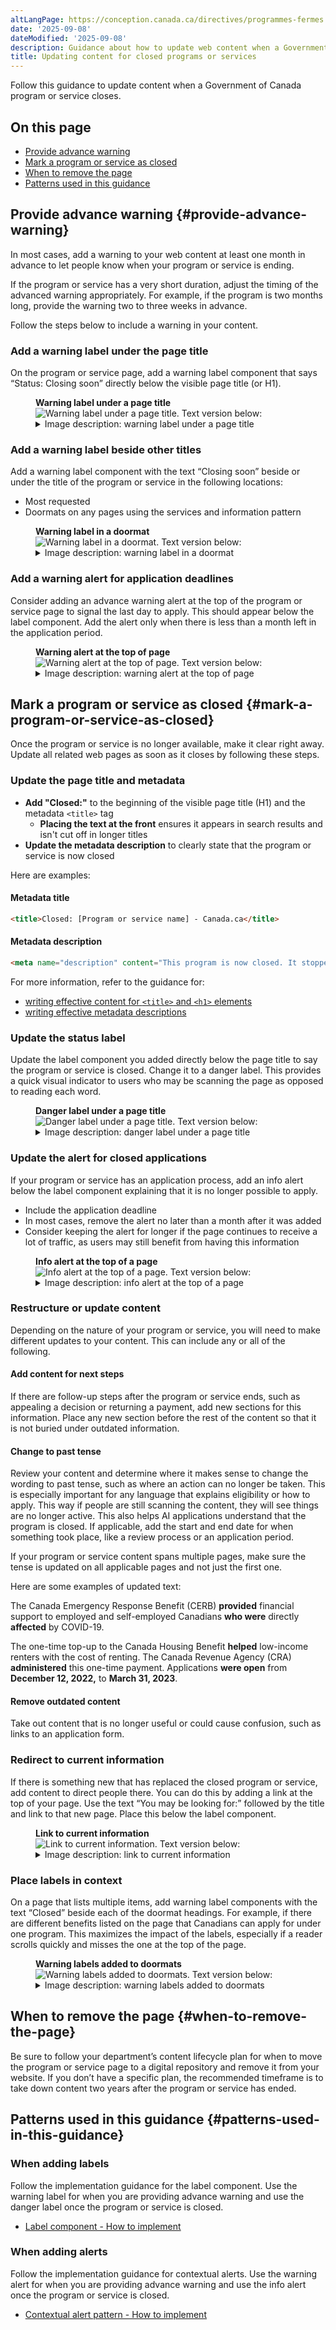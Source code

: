 ```yaml
---
altLangPage: https://conception.canada.ca/directives/programmes-fermes.html
date: '2025-09-08'
dateModified: '2025-09-08'
description: Guidance about how to update web content when a Government of Canada program or service closes.
title: Updating content for closed programs or services
---
```

<span class="wb-prettify all-pre"></span>
Follow this guidance to update content when a Government of Canada program or service closes.

## On this page

* [Provide advance warning](#provide-advance-warning)
* [Mark a program or service as closed](#mark-a-program-or-service-as-closed)
* [When to remove the page](#when-to-remove-the-page)
* [Patterns used in this guidance](#patterns-used-in-this-guidance)

## Provide advance warning {#provide-advance-warning}

In most cases, add a warning to your web content at least one month in advance to let people know when your program or service is ending.

If the program or service has a very short duration, adjust the timing of the advanced warning appropriately. For example, if the program is two months long, provide the warning two to three weeks in advance.

Follow the steps below to include a warning in your content.

### Add a warning label under the page title

On the program or service page, add a warning label component that says “Status: Closing soon” directly below the visible page title (or H1).

<div class="pattern-demo mrgn-tp-md mrgn-bttm-md">
  <figure class="mrgn-tp-md mrgn-bttm-lg">
    <figcaption><b>Warning label under a page title</b></figcaption>
    <img src="./images/closed-programs-image1.png" class="img-responsive" alt="Warning label under a page title. Text version below:">
    <details>
      <summary class="wb-toggle" data-toggle="{ &quot;print&quot;: &quot;on&quot; }">Image description: warning label under a page title</summary>
      <p>This warning label was added directly below the title of a program page. The label reads:</p>
      <p>Status: Closing soon</p>
    </details>
  </figure>
</div>

### Add a warning label beside other titles

Add a warning label component with the text “Closing soon” beside or under the title of the program or service in the following locations:

* Most requested
* Doormats on any pages using the services and information pattern

<div class="pattern-demo mrgn-tp-md mrgn-bttm-md">
  <figure class="mrgn-tp-md mrgn-bttm-lg">
    <figcaption><b>Warning label in a doormat</b></figcaption>
    <img src="./images/closed-programs-image2.png" class="img-responsive" alt="Warning label in a doormat. Text version below:" />
    <details>
      <summary class="wb-toggle" data-toggle="{&quot;print&quot;:&quot;on&quot;}">Image description: warning label in a doormat</summary>
      <p>Three doormats are displayed across three columns in the services and information section of a page. A warning label that says “Closing soon” appears beside the heading of one of the benefit doormats.</p>
    </details>
  </figure>
</div>

### Add a warning alert for application deadlines

Consider adding an advance warning alert at the top of the program or service page to signal the last day to apply. This should appear below the label component. Add the alert only when there is less than a month left in the application period.

<div class="pattern-demo mrgn-tp-md mrgn-bttm-md">
  <figure class="mrgn-tp-md mrgn-bttm-lg">
    <figcaption><b>Warning alert at the top of page</b></figcaption>
    <img src="./images/closed-programs-image3.png" class="img-responsive" alt="Warning alert at the top of page. Text version below:" />
    <details>
      <summary class="wb-toggle" data-toggle="{&quot;print&quot;:&quot;on&quot;}">Image description: warning alert at the top of page</summary>
      <p>This warning alert was placed at the top of the page, below the H1 and warning label, with a clear deadline for submitting applications. It reads:</p>
      <p><b>Application period ending soon</b></p>
      <p>June 3, 2025, is the last day to apply for the [program or service name].</p>
    </details>
  </figure>
</div>

## Mark a program or service as closed {#mark-a-program-or-service-as-closed}

Once the program or service is no longer available, make it clear right away. Update all related web pages as soon as it closes by following these steps.

### Update the page title and metadata

* **Add "Closed:"** to the beginning of the visible page title (H1) and the metadata `<title>` tag
  * **Placing the text at the front** ensures it appears in search results and isn't cut off in longer titles
* **Update the metadata description** to clearly state that the program or service is now closed

Here are examples:

#### Metadata title

```html
<title>Closed: [Program or service name] - Canada.ca</title>
```

#### Metadata description

```html
<meta name="description" content="This program is now closed. It stopped accepting applications on June 3, 2025." />
```

For more information, refer to the guidance for:

* [writing effective content for <code>&lt;title&gt;</code> and <code>&lt;h1&gt;</code> elements](https://design.canada.ca/specifications/information-findability/metadata.html#m2)
* [writing effective metadata descriptions](https://design.canada.ca/specifications/information-findability/metadata.html#m3)

### Update the status label

Update the label component you added directly below the page title to say the program or service is closed. Change it to a danger label. This provides a quick visual indicator to users who may be scanning the page as opposed to reading each word.

<div class="pattern-demo mrgn-tp-md mrgn-bttm-md">
  <figure class="mrgn-tp-md mrgn-bttm-lg">
    <figcaption><b>Danger label under a page title</b></figcaption>
    <img src="./images/closed-programs-image4.png" class="img-responsive" alt="Danger label under a page title. Text version below:" />
    <details>
      <summary class="wb-toggle" data-toggle="{&quot;print&quot;:&quot;on&quot;}">Image description: danger label under a page title</summary>
      <p>To mark a program as closed, this danger label was added directly below the H1. It reads:</p>
      <p>Status: This [program, benefit, rebate, etc.] is closed</p>
    </details>
  </figure>
</div>

### Update the alert for closed applications

If your program or service has an application process, add an info alert below the label component explaining that it is no longer possible to apply.

* Include the application deadline
* In most cases, remove the alert no later than a month after it was added
* Consider keeping the alert for longer if the page continues to receive a lot of traffic, as users may still benefit from having this information

<div class="pattern-demo mrgn-tp-md mrgn-bttm-md">
  <figure class="mrgn-tp-md mrgn-bttm-lg">
    <figcaption><b>Info alert at the top of a page</b></figcaption>
    <img src="./images/closed-programs-image5.png" class="img-responsive" alt="Info alert at the top of a page. Text version below:" />
    <details>
      <summary class="wb-toggle" data-toggle="{&quot;print&quot;:&quot;on&quot;}">Image description: info alert at the top of a page</summary>
      <p>This info alert was placed at the top of the page, after the H1 and a danger label, with a clear closing date for the program. It reads:</p>
      <p><b>You can no longer apply</b></p>
      <p>June 3, 2025, was the last day to apply for the [program or service].</p>
    </details>
  </figure>
</div>

### Restructure or update content

Depending on the nature of your program or service, you will need to make different updates to your content. This can include any or all of the following.

#### Add content for next steps

If there are follow-up steps after the program or service ends, such as appealing a decision or returning a payment, add new sections for this information. Place any new section before the rest of the content so that it is not buried under outdated information.

#### Change to past tense

Review your content and determine where it makes sense to change the wording to past tense, such as where an action can no longer be taken. This is especially important for any language that explains eligibility or how to apply. This way if people are still scanning the content, they will see things are no longer active. This also helps AI applications understand that the program is closed. If applicable, add the start and end date for when something took place, like a review process or an application period.

If your program or service content spans multiple pages, make sure the tense is updated on all applicable pages and not just the first one.

Here are some examples of updated text:

The Canada Emergency Response Benefit (CERB) **provided** financial support to employed and self-employed Canadians **who were** directly **affected** by COVID-19.

The one-time top-up to the Canada Housing Benefit **helped** low-income renters with the cost of renting. The Canada Revenue Agency (CRA) **administered** this one-time payment. Applications **were open** from **December 12, 2022,** to **March 31, 2023**.

#### Remove outdated content

Take out content that is no longer useful or could cause confusion, such as links to an application form.

### Redirect to current information

If there is something new that has replaced the closed program or service, add content to direct people there. You can do this by adding a link at the top of your page. Use the text “You may be looking for:” followed by the title and link to that new page. Place this below the label component.

<div class="pattern-demo mrgn-tp-md mrgn-bttm-md">
  <figure class="mrgn-tp-md mrgn-bttm-lg">
    <figcaption><b>Link to current information</b></figcaption>
    <img src="./images/closed-programs-image6.png" class="img-responsive" alt="Link to current information. Text version below:" />
    <details>
      <summary class="wb-toggle" data-toggle="{&quot;print&quot;:&quot;on&quot;}">Image description: link to current information</summary>
      <p>At the top of the page, below the H1 and a danger label, is this text with a link:</p>
      <p><b>You may be looking for:</b> [Name of program, benefit, rebate, etc.]</p>
    </details>
  </figure>
</div>

### Place labels in context

On a page that lists multiple items, add warning label components with the text “Closed” beside each of the doormat headings. For example, if there are different benefits listed on the page that Canadians can apply for under one program. This maximizes the impact of the labels, especially if a reader scrolls quickly and misses the one at the top of the page.

<div class="pattern-demo mrgn-tp-md mrgn-bttm-md">
  <figure class="mrgn-tp-md mrgn-bttm-lg">
    <figcaption><b>Warning labels added to doormats</b></figcaption>
    <img src="./images/closed-programs-image7.png" class="img-responsive" alt="Warning labels added to doormats. Text version below:" />
    <details>
      <summary class="wb-toggle" data-toggle="{&quot;print&quot;:&quot;on&quot;}">Image description: warning labels added to doormats</summary>
      <p>Three doormats are displayed across three columns in the services and information section of a page. Warning labels that say “Closed” were added beside the heading of each one.</p>
    </details>
  </figure>
</div>

## When to remove the page {#when-to-remove-the-page}

Be sure to follow your department’s content lifecycle plan for when to move the program or service page to a digital repository and remove it from your website. If you don’t have a specific plan, the recommended timeframe is to take down content two years after the program or service has ended.

## Patterns used in this guidance {#patterns-used-in-this-guidance}

### When adding labels

Follow the implementation guidance for the label component. Use the warning label for when you are providing advance warning and use the danger label once the program or service is closed.

* [Label component - How to implement](https://design.canada.ca/common-design-patterns/labels.html#how)

### When adding alerts

Follow the implementation guidance for contextual alerts. Use the warning alert for when you are providing advance warning and use the info alert once the program or service is closed.

* [Contextual alert pattern - How to implement](https://design.canada.ca/common-design-patterns/contextual-alerts.html#how)
